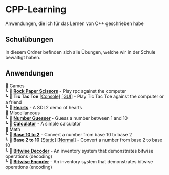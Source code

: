 # CPP-Learning

Anwendungen, die ich für das Lernen von C++ geschrieben habe

## Schulübungen

In diesem Ordner befinden sich alle Übungen, welche wir in der Schule bewältigt haben.

## Anwendungen

📂 Games  
┗ 📜 **[Rock Paper Scissors](rpc.cpp)** - Play rpc against the computer  
┗ 📜 **Tic Tac Toe** [[Console]](tictactoe.cpp) [[GUI]](ttt-gui.cpp) - Play Tic Tac Toe against the computer or a
friend  
┗ 📜 **[Hearts](hearts.cpp)** - A SDL2 demo of hearts  
📂 Miscellaneous  
┗ 📜 **[Number Guesser](guesser.cpp)** - Guess a number between 1 and 10  
┗ 📜 **[Calculator](calculator.cpp)** - A simple calculator  
📂 Math  
┗ 📜 **[Base 10 to 2](base_10_to_2.cpp)** - Convert a number from base 10 to base 2  
┗ 📜 **Base 2 to 10** [[Static]](base_2_to_10_static.cpp) [[Normal]](base_2_to_10.cpp) - Convert a number from base 2 to base 10  
┗ 📜 **[Bitwise Decoder](bitwise_decoder.cpp)** - An inventory system that demonstrates bitwise operations (decoding)  
┗ 📜 **[Bitwise Encoder](bitwise_encoder.cpp)** - An inventory system that demonstrates bitwise operations (encoding)